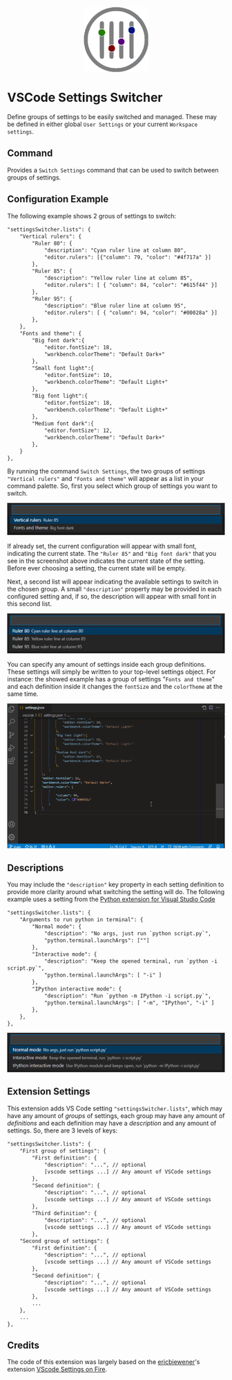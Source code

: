 <p align="center">
    <img height="150px" src="images/icon.png"/>
</p>

# VSCode Settings Switcher

Define groups of settings to be easily switched and managed. These may be
defined in either global `User Settings` or your current `Workspace settings`.

## Command

Provides a `Switch Settings` command that can be used to switch between groups
of settings.

## Configuration Example

The following example shows 2 grous of settings to switch:

```jsonc
"settingsSwitcher.lists": {
    "Vertical rulers": {
        "Ruler 80": {
            "description": "Cyan ruler line at column 80",
            "editor.rulers": [{"column": 79, "color": "#4f717a" }]
        },
        "Ruler 85": {
            "description": "Yellow ruler line at column 85",
            "editor.rulers": [ { "column": 84, "color": "#615f44" }]
        },
        "Ruler 95": {
            "description": "Blue ruler line at column 95",
            "editor.rulers": [ { "column": 94, "color": "#00028a" }]
        },
    },
    "Fonts and theme": {
        "Big font dark":{
            "editor.fontSize": 18,
            "workbench.colorTheme": "Default Dark+"
        },
        "Small font light":{
            "editor.fontSize": 10,
            "workbench.colorTheme": "Default Light+"
        },
        "Big font light":{
            "editor.fontSize": 18,
            "workbench.colorTheme": "Default Light+"
        },
        "Medium font dark":{
            "editor.fontSize": 12,
            "workbench.colorTheme": "Default Dark+"
        },
    }
},
```

By running the command `Switch Settings`, the two groups of settings `"Vertical
rulers"` and `"Fonts and theme"` will appear as a list in your command palette.
So, first you select which group of settings you want to switch. 

![](images/list1.png)

If already set, the current configuration will appear with small font,
indicating the current state. The `"Ruler 85"` and `"Big font dark"` that you
see in the screenshot above indicates the current state of the setting. Before
ever choosing a setting, the current state will be empty.

Next, a second list will appear indicating the available settings to switch in
the chosen group. A small `"description"` property may be provided in each
configured setting and, if so, the description will appear with small font in
this second list.

![](images/list2.png)

You can specify any amount of settings inside each group definitions. These
settings will simply be written to your top-level settings object. For instance:
the showed example has a group of settings "`Fonts and theme`" and each
definition inside it changes the `fontSize` and the `colorTheme` at the same
time. 

![](images/example.gif)

## Descriptions

You may include the `"description"` key property in each setting definition to
provide more clarity around what switching the setting will do. The following
example uses a setting from the [Python extension for Visual Studio Code](https://github.com/Microsoft/vscode-python)

```jsonc
"settingsSwitcher.lists": {
    "Arguments to run python in terminal": {
        "Normal mode": {
            "description": "No args, just run `python script.py`",
            "python.terminal.launchArgs": [""]
        },
        "Interactive mode": {
            "description": "Keep the opened terminal, run `python -i script.py`",
            "python.terminal.launchArgs": [ "-i" ]
        },
        "IPython interactive mode": {
            "description": "Run `python -m IPython -i script.py`",
            "python.terminal.launchArgs": [ "-m", "IPython", "-i" ]
        },
    },
},
```

![](images/python.png)

## Extension Settings

This extension adds VS Code setting `"settingsSwitcher.lists"`, which may have
any amount of *groups* of settings, each group may have any amount of
*definitions* and each definition may have a *description* and any amount of
settings. So, there are 3 levels of keys:

```jsonc
"settingsSwitcher.lists": {
    "First group of settings": {
        "First definition": {
            "description": "...", // optional
            [vscode settings ...] // Any amount of VSCode settings
        },
        "Second definition": {
            "description": "...", // optional
            [vscode settings ...] // Any amount of VSCode settings
        },
        "Third definition": {
            "description": "...", // optional
            [vscode settings ...] // Any amount of VSCode settings
        },
    "Second group of settings": {
        "First definition": {
            "description": "...", // optional
            [vscode settings ...] // Any amount of VSCode settings
        },
        "Second definition": {
            "description": "...", // optional
            [vscode settings ...] // Any amount of VSCode settings
        },
        ...
    },
    ...
},
```

## Credits

The code of this extension was largely based on the
[ericbiewener](https://github.com/ericbiewener)'s extension
[VScode Settings on Fire](https://github.com/ericbiewener/vscode-settings-on-fire).
